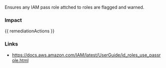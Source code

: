
Ensures any IAM pass role attched to roles are flagged and warned.

### Impact
<!-- Add Impact here -->

<!-- DO NOT CHANGE -->
{{ remediationActions }}

### Links
- https://docs.aws.amazon.com/IAM/latest/UserGuide/id_roles_use_passrole.html



